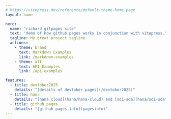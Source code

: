 ```yaml
---
# https://vitepress.dev/reference/default-theme-home-page
layout: home

hero:
  name: "richard gitpages site"
  text: "demo of how github pages works in conjunction with vitepress."
  tagline: My great project tagline
  actions:
    - theme: brand
      text: Markdown Examples
      link: /markdown-examples
    - theme: alt
      text: API Examples
      link: /api-examples

features:
  - title: devtober2025
    details: "[details of devtober pages](/devtober2025)"
  - title: hana
    details: "[hana cloud](hana/hana-cloud) and [sdi-sda](hana/sdi-sda"
  - title: github pages
    details: "[github pages info](pagesinfo)"
---
```


